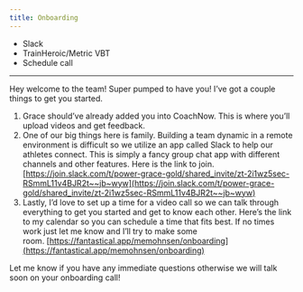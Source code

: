 ```yaml
---
title: Onboarding
---
```


- Slack
- TrainHeroic/Metric VBT
- Schedule call

---

Hey welcome to the team! Super pumped to have you! I’ve got a couple things to get you started.

1. Grace should’ve already added you into CoachNow. This is where you’ll upload videos and get feedback.
2. One of our big things here is family. Building a team dynamic in a remote environment is difficult so we utilize an app called Slack to help our athletes connect. This is simply a fancy group chat app with different channels and other features. Here is the link to join. [https://join.slack.com/t/power-grace-gold/shared_invite/zt-2i1wz5sec-RSmmL11v4BJR2t~~jb~wyw](https://join.slack.com/t/power-grace-gold/shared_invite/zt-2i1wz5sec-RSmmL11v4BJR2t~~jb~wyw)
4. Lastly, I’d love to set up a time for a video call so we can talk through everything to get you started and get to know each other. Here’s the link to my calendar so you can schedule a time that fits best. If no times work just let me know and I’ll try to make some room. [https://fantastical.app/memohnsen/onboarding](https://fantastical.app/memohnsen/onboarding)

Let me know if you have any immediate questions otherwise we will talk soon on your onboarding call!
